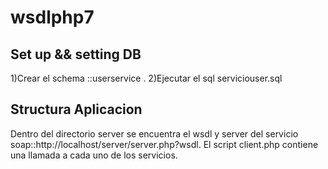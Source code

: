 # wsdlphp7

## Set up && setting DB


1)Crear el schema ::userservice . 
2)Ejecutar el sql serviciouser.sql

## Structura Aplicacion

Dentro del directorio server se encuentra el wsdl y server del servicio soap::http://localhost/server/server.php?wsdl.
El script client.php contiene una llamada a cada uno de los servicios.  

